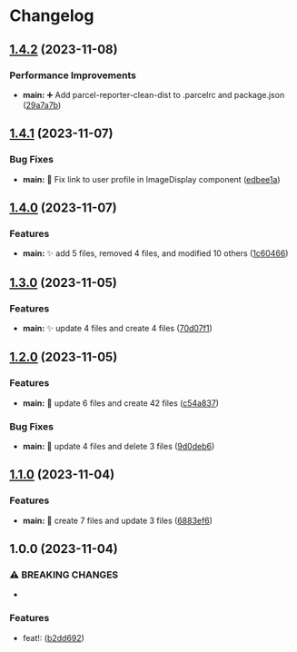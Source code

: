 # Changelog

## [1.4.2](https://github.com/lbajda/lukes-image-gallery/compare/v1.4.1...v1.4.2) (2023-11-08)


### Performance Improvements

* **main:** :heavy_plus_sign: Add parcel-reporter-clean-dist to .parcelrc and package.json ([29a7a7b](https://github.com/lbajda/lukes-image-gallery/commit/29a7a7b0b722bbad2e0dec72f71465a8292661ba))

## [1.4.1](https://github.com/lbajda/lukes-image-gallery/compare/v1.4.0...v1.4.1) (2023-11-07)


### Bug Fixes

* **main:** :bug: Fix link to user profile in ImageDisplay component ([edbee1a](https://github.com/lbajda/lukes-image-gallery/commit/edbee1a351f5254fa7a63859d8240fca7ab24a3d))

## [1.4.0](https://github.com/lbajda/lukes-image-gallery/compare/v1.3.0...v1.4.0) (2023-11-07)


### Features

* **main:** :sparkles: add 5 files, removed 4 files, and modified 10 others ([1c60466](https://github.com/lbajda/lukes-image-gallery/commit/1c604666d3e4fe8b7685939632f4f80fdb75f34b))

## [1.3.0](https://github.com/lbajda/lukes-image-gallery/compare/v1.2.0...v1.3.0) (2023-11-05)


### Features

* **main:** :sparkles: update 4 files and create 4 files ([70d07f1](https://github.com/lbajda/lukes-image-gallery/commit/70d07f1937ccddbdc9b8a3118480de2553d5d28a))

## [1.2.0](https://github.com/lbajda/lukes-image-gallery/compare/v1.1.0...v1.2.0) (2023-11-05)


### Features

* **main:** :construction: update 6 files and create 42 files ([c54a837](https://github.com/lbajda/lukes-image-gallery/commit/c54a8378452978f4fd05e7d23a2d4cc094deac07))


### Bug Fixes

* **main:** :bug: update 4 files and delete 3 files ([9d0deb6](https://github.com/lbajda/lukes-image-gallery/commit/9d0deb6c28e26b3d7f1a56bc401449e901d3ea99))

## [1.1.0](https://github.com/lbajda/lukes-image-gallery/compare/v1.0.0...v1.1.0) (2023-11-04)


### Features

* **main:** :construction: create 7 files and update 3 files ([6883ef6](https://github.com/lbajda/lukes-image-gallery/commit/6883ef665f9f602ed82921820b6d89a632e5da18))

## 1.0.0 (2023-11-04)


### ⚠ BREAKING CHANGES

* 

### Features

* feat!:  ([b2dd692](https://github.com/lbajda/lukes-image-gallery/commit/b2dd69295f6ec8b7416e97566b6b69f5efc749fa))
